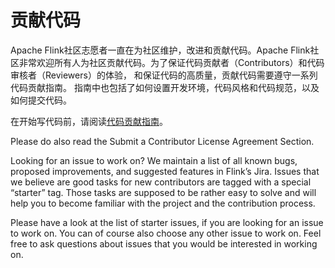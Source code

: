 # 贡献代码
Apache Flink社区志愿者一直在为社区维护，改进和贡献代码。Apache Flink社区非常欢迎所有人为社区贡献代码。为了保证代码贡献者（Contributors）和代码审核者（Reviewers）的体验， 和保证代码的高质量，贡献代码需要遵守一系列代码贡献指南。 指南中也包括了如何设置开发环境，代码风格和代码规范，以及如何提交代码。

在开始写代码前，请阅读[代码贡献指南](https://flink.apache.org/contribute-code.html)。

Please do also read the Submit a Contributor License Agreement Section.

Looking for an issue to work on?
We maintain a list of all known bugs, proposed improvements, and suggested features in Flink’s Jira. Issues that we believe are good tasks for new contributors are tagged with a special “starter” tag. Those tasks are supposed to be rather easy to solve and will help you to become familiar with the project and the contribution process.

Please have a look at the list of starter issues, if you are looking for an issue to work on. You can of course also choose any other issue to work on. Feel free to ask questions about issues that you would be interested in working on.


